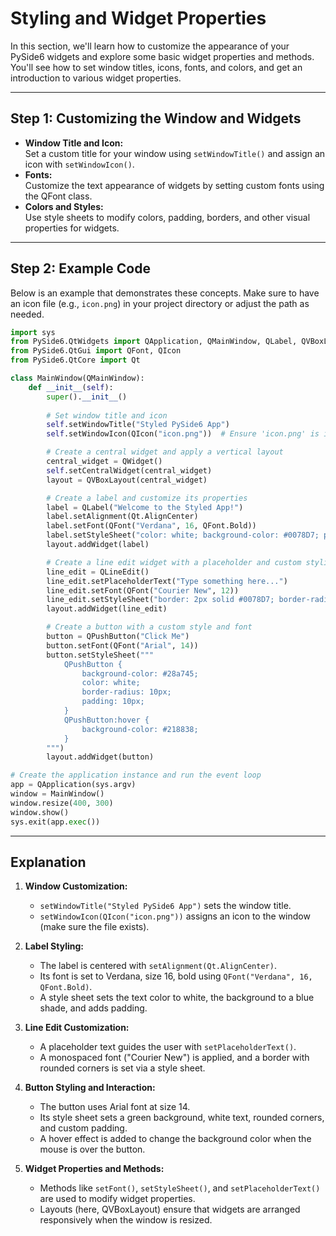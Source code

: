 # Styling and Widget Properties

In this section, we'll learn how to customize the appearance of your PySide6 widgets and explore some basic widget properties and methods. You'll see how to set window titles, icons, fonts, and colors, and get an introduction to various widget properties.

---

## Step 1: Customizing the Window and Widgets

- **Window Title and Icon:**  
  Set a custom title for your window using `setWindowTitle()` and assign an icon with `setWindowIcon()`.  
- **Fonts:**  
  Customize the text appearance of widgets by setting custom fonts using the QFont class.  
- **Colors and Styles:**  
  Use style sheets to modify colors, padding, borders, and other visual properties for widgets.

---

## Step 2: Example Code

Below is an example that demonstrates these concepts. Make sure to have an icon file (e.g., `icon.png`) in your project directory or adjust the path as needed.

```python
import sys
from PySide6.QtWidgets import QApplication, QMainWindow, QLabel, QVBoxLayout, QWidget, QPushButton, QLineEdit
from PySide6.QtGui import QFont, QIcon
from PySide6.QtCore import Qt

class MainWindow(QMainWindow):
    def __init__(self):
        super().__init__()
        
        # Set window title and icon
        self.setWindowTitle("Styled PySide6 App")
        self.setWindowIcon(QIcon("icon.png"))  # Ensure 'icon.png' is in your project folder

        # Create a central widget and apply a vertical layout
        central_widget = QWidget()
        self.setCentralWidget(central_widget)
        layout = QVBoxLayout(central_widget)

        # Create a label and customize its properties
        label = QLabel("Welcome to the Styled App!")
        label.setAlignment(Qt.AlignCenter)
        label.setFont(QFont("Verdana", 16, QFont.Bold))
        label.setStyleSheet("color: white; background-color: #0078D7; padding: 10px;")
        layout.addWidget(label)

        # Create a line edit widget with a placeholder and custom styling
        line_edit = QLineEdit()
        line_edit.setPlaceholderText("Type something here...")
        line_edit.setFont(QFont("Courier New", 12))
        line_edit.setStyleSheet("border: 2px solid #0078D7; border-radius: 5px; padding: 5px;")
        layout.addWidget(line_edit)

        # Create a button with a custom style and font
        button = QPushButton("Click Me")
        button.setFont(QFont("Arial", 14))
        button.setStyleSheet("""
            QPushButton {
                background-color: #28a745;
                color: white;
                border-radius: 10px;
                padding: 10px;
            }
            QPushButton:hover {
                background-color: #218838;
            }
        """)
        layout.addWidget(button)

# Create the application instance and run the event loop
app = QApplication(sys.argv)
window = MainWindow()
window.resize(400, 300)
window.show()
sys.exit(app.exec())
```

---

## Explanation

1. **Window Customization:**  
   - `setWindowTitle("Styled PySide6 App")` sets the window title.  
   - `setWindowIcon(QIcon("icon.png"))` assigns an icon to the window (make sure the file exists).

2. **Label Styling:**  
   - The label is centered with `setAlignment(Qt.AlignCenter)`.  
   - Its font is set to Verdana, size 16, bold using `QFont("Verdana", 16, QFont.Bold)`.  
   - A style sheet sets the text color to white, the background to a blue shade, and adds padding.

3. **Line Edit Customization:**  
   - A placeholder text guides the user with `setPlaceholderText()`.  
   - A monospaced font ("Courier New") is applied, and a border with rounded corners is set via a style sheet.

4. **Button Styling and Interaction:**  
   - The button uses Arial font at size 14.  
   - Its style sheet sets a green background, white text, rounded corners, and custom padding.  
   - A hover effect is added to change the background color when the mouse is over the button.

5. **Widget Properties and Methods:**  
   - Methods like `setFont()`, `setStyleSheet()`, and `setPlaceholderText()` are used to modify widget properties.  
   - Layouts (here, QVBoxLayout) ensure that widgets are arranged responsively when the window is resized.
